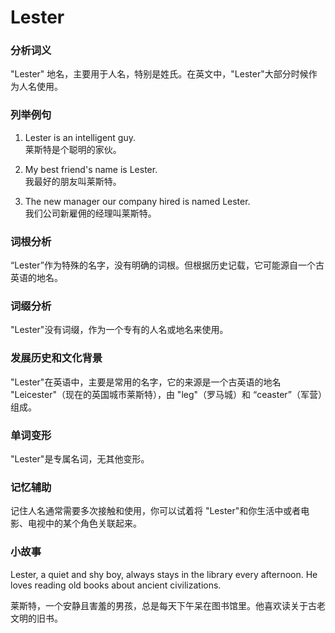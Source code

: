 # Lester

### 分析词义

  

"Lester" 地名，主要用于人名，特别是姓氏。在英文中，"Lester"大部分时候作为人名使用。

  

### 列举例句

  

1.  Lester is an intelligent guy.  
    莱斯特是个聪明的家伙。
    
      
    
2.  My best friend's name is Lester.  
    我最好的朋友叫莱斯特。
    
      
    
3.  The new manager our company hired is named Lester.  
    我们公司新雇佣的经理叫莱斯特。
    
      
    

  

### 词根分析

  

“Lester”作为特殊的名字，没有明确的词根。但根据历史记载，它可能源自一个古英语的地名。

  

### 词缀分析

  

"Lester"没有词缀，作为一个专有的人名或地名来使用。

  

### 发展历史和文化背景

  

"Lester"在英语中，主要是常用的名字，它的来源是一个古英语的地名 "Leicester"（现在的英国城市莱斯特），由 "leg"（罗马城）和 “ceaster”（军营）组成。

  

### 单词变形

  

"Lester"是专属名词，无其他变形。

  

### 记忆辅助

  

记住人名通常需要多次接触和使用，你可以试着将 "Lester"和你生活中或者电影、电视中的某个角色关联起来。

  

### 小故事

  

Lester, a quiet and shy boy, always stays in the library every afternoon. He loves reading old books about ancient civilizations.

  

莱斯特，一个安静且害羞的男孩，总是每天下午呆在图书馆里。他喜欢读关于古老文明的旧书。
